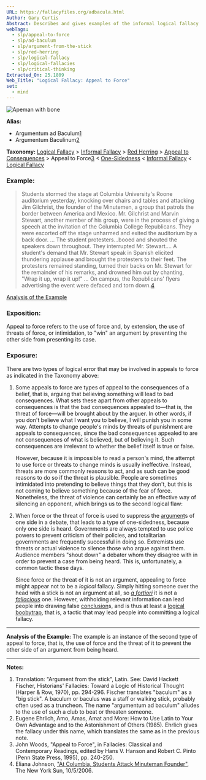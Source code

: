 ```yaml
---
URL: https://fallacyfiles.org/adbacula.html
Author: Gary Curtis
Abstract: Describes and gives examples of the informal logical fallacy of appeal to force.
webTags:
  - slp/appeal-to-force
  - slp/ad-baculum
  - slp/argument-from-the-stick
  - slp/red-herring
  - slp/logical-fallacy
  - slp/logical-fallacies
  - slp/critical-thinking
Extracted_On: 25.1809
Web_Title: "Logical Fallacy: Appeal to Force"
set:
  - mind
---
```


![Apeman with bone](http://localhost/BigStick3.jpg)

**Alias:**

- Argumentum ad Baculum[1](#Note1)
- Argumentum Baculinum[2](#Note2)

**Taxonomy:** [Logical Fallacy](http://localhost/logifall.html) > [Informal Fallacy](http://localhost/inforfal.html) > [Red Herring](http://localhost/redherrf.html) > [Appeal to Consequences](http://localhost/adconseq.html) > Appeal to Force[3](#Note3) < [One-Sidedness](http://localhost/onesided.html) < [Informal Fallacy](http://localhost/inforfal.html) < [Logical Fallacy](http://localhost/logifall.html)

### Example:

> Students stormed the stage at Columbia University's Roone auditorium yesterday, knocking over chairs and tables and attacking Jim Gilchrist, the founder of the Minutemen, a group that patrols the border between America and Mexico. Mr. Gilchrist and Marvin Stewart, another member of his group, were in the process of giving a speech at the invitation of the Columbia College Republicans. They were escorted off the stage unharmed and exited the auditorium by a back door. … The student protesters…booed and shouted the speakers down throughout. They interrupted Mr. Stewart…. A student's demand that Mr. Stewart speak in Spanish elicited thundering applause and brought the protesters to their feet. The protesters remained standing, turned their backs on Mr. Stewart for the remainder of his remarks, and drowned him out by chanting, "Wrap it up, wrap it up!" … On campus, the Republicans' flyers advertising the event were defaced and torn down.[4](#Note4)

[Analysis of the Example](#Analysis)

### Exposition:

Appeal to force refers to the use of force and, by extension, the use of threats of force, or intimidation, to "win" an argument by preventing the other side from presenting its case.

### Exposure:

There are two types of logical error that may be involved in appeals to force as indicated in the Taxonomy above:

1. Some appeals to force are types of appeal to the consequences of a belief, that is, arguing that believing something will lead to bad consequences. What sets these apart from other appeals to consequences is that the bad consequences appealed to―that is, the threat of force―will be brought about by the arguer. In other words, if you don't believe what I want you to believe, I will punish you in some way. Attempts to change people's minds by threats of punishment are appeals to consequences, since the bad consequences appealed to are not consequences of what is believed, but of believing it. Such consequences are irrelevant to whether the belief itself is true or false.
    
    However, because it is impossible to read a person's mind, the attempt to use force or threats to change minds is usually ineffective. Instead, threats are more commonly reasons to act, and as such can be good reasons to do so if the threat is plausible. People are sometimes intimidated into pretending to believe things that they don't, but this is not coming to believe something because of the fear of force. Nonetheless, the threat of violence can certainly be an effective way of silencing an opponent, which brings us to the second logical flaw:
    
2. When force or the threat of force is used to suppress the [argument](http://localhost/glossary.html#Argument "A unit of reasoning.")s of one side in a debate, that leads to a type of one-sidedness, because only one side is heard. Governments are always tempted to use police powers to prevent criticism of their policies, and totalitarian governments are frequently successful in doing so. Extremists use threats or actual violence to silence those who argue against them. Audience members "shout down" a debater whom they disagree with in order to prevent a case from being heard. This is, unfortunately, a common tactic these days.
    
    Since force or the threat of it is not an argument, appealing to force might appear not to be a _logical_ fallacy. Simply hitting someone over the head with a stick is not an argument at all, so [_a fortiori_](http://localhost/glossary.html#Afortiori "By a stronger reason.") it is not a [_fallacious_](http://localhost/glossary.html#Fallacious "Committing a logical fallacy.") one. However, withholding relevant information can lead people into drawing false [conclusion](http://localhost/glossary.html#Conclusion "The part of an argument for which reasons are given.")s, and is thus at least a [logical boobytrap](http://localhost/glossary.html#Boobytrap "Something that may lead someone to commit a fallacy."), that is, a tactic that may lead people into committing a logical fallacy.
    

---

**Analysis of the Example:** The example is an instance of the second type of appeal to force, that is, the use of force and the threat of it to prevent the other side of an argument from being heard.

---

**Notes:**

1. Translation: "Argument from the stick", Latin. See: David Hackett Fischer, Historians' Fallacies: Toward a Logic of Historical Thought (Harper & Row, 1970), pp. 294-296. Fischer translates "baculum" as a "big stick". A baculum or baculus was a staff or walking stick, probably often used as a truncheon. The name "argumentum ad baculum" alludes to the use of such a club to beat or threaten someone.
2. Eugene Ehrlich, Amo, Amas, Amat and More: How to Use Latin to Your Own Advantage and to the Astonishment of Others (1985). Ehrlich gives the fallacy under this name, which translates the same as in the previous note.
3. John Woods, "Appeal to Force", in Fallacies: Classical and Contemporary Readings, edited by Hans V. Hanson and Robert C. Pinto (Penn State Press, 1995), pp. 240-250.
4. Eliana Johnson, ["At Columbia, Students Attack Minuteman Founder"](http://www.nysun.com/pf.php?id=41020&v=7204301911), The New York Sun, 10/5/2006.